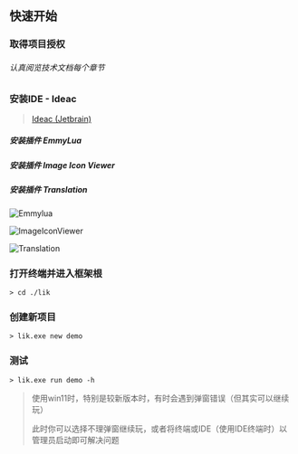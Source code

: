 ## 快速开始

### 取得项目授权

###### 认真阅览技术文档每个章节

### 安装IDE - Ideac

> <a target="_blank" href="https://www.jetbrains.com/idea/download/#section=windows">Ideac (Jetbrain)</a>

##### 安装插件 EmmyLua

##### 安装插件 Image Icon Viewer

##### 安装插件 Translation

![Emmylua](https://gitlab.com/h-document/lik/-/raw/main/images/emmylua.png)

![ImageIconViewer](https://gitlab.com/h-document/lik/-/raw/main/images/imageIconViewer.png)

![Translation](https://gitlab.com/h-document/lik/-/raw/main/images/translation.png)

### 打开终端并进入框架根

```
> cd ./lik
```

### 创建新项目

```
> lik.exe new demo
```

### 测试

```
> lik.exe run demo -h
```

> 使用win11时，特别是较新版本时，有时会遇到弹窗错误（但其实可以继续玩）
>
> 此时你可以选择不理弹窗继续玩，或者将终端或IDE（使用IDE终端时）以管理员启动即可解决问题
